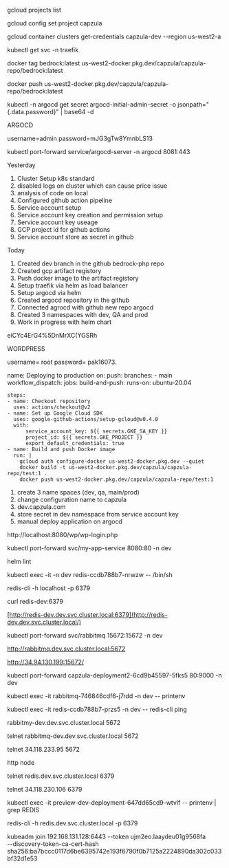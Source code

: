 gcloud projects list

gcloud config set project capzula

gcloud container clusters get-credentials capzula-dev --region us-west2-a

kubectl get svc -n traefik

docker tag bedrock:latest us-west2-docker.pkg.dev/capzula/capzula-repo/bedrock:latest

docker push us-west2-docker.pkg.dev/capzula/capzula-repo/bedrock:latest

kubectl -n argocd get secret argocd-initial-admin-secret -o jsonpath="{.data.password}" | base64 -d

ARGOCD

username=admin
password=mJG3gTw8YmnbLS13

kubectl port-forward service/argocd-server -n argocd 8081:443

Yesterday

1. Cluster Setup k8s standard
2. disabled logs on cluster which can cause price issue
3. analysis of code on local
4. Configured github action pipeline
5. Service account setup
6. Service account key creation and permission setup
7. Service account key useage
8. GCP project id for github actions
9. Service account store as secret in github

Today

1. Created dev branch in the github bedrock-php repo
2. Created gcp artifact registory
3. Push docker image to the artifact registory
4. Setup traefik via helm as load balancer 
5. Setup argocd via helm
6. Created argocd repository in the github
7. Connected agrocd with github new repo argocd
8. Created 3 namespaces with dev, QA and prod
9. Work in progress with helm chart

eiCYc4ErG4%5DnMrXC(YGSRh

WORDPRESS

username= root
password= pak16073.


name: Deploying to production
on:
  push:
    branches:
      - main
  workflow_dispatch:
jobs:
  build-and-push:
    runs-on: ubuntu-20.04
    
    steps:
    - name: Checkout repository
      uses: actions/checkout@v2
    - name: Set up Google Cloud SDK
      uses: google-github-actions/setup-gcloud@v0.4.0
      with:
          service_account_key: ${{ secrets.GKE_SA_KEY }}
          project_id: ${{ secrets.GKE_PROJECT }}
          export_default_credentials: true
    - name: Build and push Docker image
      run: |
        gcloud auth configure-docker us-west2-docker.pkg.dev --quiet
        docker build -t us-west2-docker.pkg.dev/capzula/capzula-repo/test:1 .
        docker push us-west2-docker.pkg.dev/capzula/capzula-repo/test:1



1. create 3 name spaces (dev, qa, main/prod)
2. change configuration name to capzula
3. dev.capzula.com
4. store secret in dev namespace from service account key
5. manual deploy application on argocd

http://localhost:8080/wp/wp-login.php


kubectl port-forward svc/my-app-service 8080:80 -n dev

helm lint

kubectl exec -it -n dev redis-ccdb788b7-nrwzw -- /bin/sh

redis-cli -h localhost -p 6379

curl redis-dev:6379

[http://redis-dev.dev.svc.cluster.local:6379](http://redis-dev.dev.svc.cluster.local/)

kubectl port-forward svc/rabbitmq 15672:15672 -n dev

http://rabbitmq.dev.svc.cluster.local:5672

http://34.94.130.199:15672/

kubectl port-forward capzula-deployment2-6cd9b45597-5fks5 80:9000 -n dev

kubectl exec -it rabbitmq-746846cdf6-j7rdd -n dev -- printenv


kubectl exec -it redis-ccdb788b7-przs5 -n dev -- redis-cli ping


rabbitmy-dev.dev.svc.cluster.local 5672

telnet rabbitmq-dev.dev.svc.cluster.local 5672

telnet 34.118.233.95 5672

http node 

telnet redis.dev.svc.cluster.local 6379

telnet 34.118.230.106 6379

kubectl exec -it preview-dev-deployment-647dd65cd9-wtvlf -- printenv | grep REDIS

redis-cli -h redis.dev.svc.cluster.local -p 6379


kubeadm join 192.168.131.128:6443 --token ujm2eo.laaydeu01g9568fa \
	--discovery-token-ca-cert-hash sha256:ba7bccc0117d6be6395742e193f6790f0b7125a2224890da302c033bf32d1e53